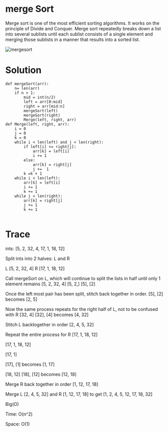 # merge Sort

Merge sort is one of the most efficient sorting algorithms. It works on the principle of Divide and Conquer. Merge sort repeatedly breaks down a list into several sublists until each sublist consists of a single element and merging those sublists in a manner that results into a sorted list.

![mergesort](https://cdn.programiz.com/cdn/farfuture/PRTu8e23Uz212XPrrzN_uqXkVZVY_E0Ta8GZp61-zvw/mtime:1586425911/sites/tutorial2program/files/merge-sort-example_0.png)


# Solution

```
def mergeSort(arr):
    n= len(arr)
    if n > 1:
        mid = int(n/2)
        left = arr[0:mid]
        right = arr[mid:n]
        mergeSort(left)
        mergeSort(right)
        Merge(left, right, arr)
def Merge(left, right, arr):
    i = 0
    j = 0
    k = 0
    while i < len(left) and j < len(right):
        if left[i] <= right[j]:
            arr[k] = left[i]
            i += 1
        else:
            arr[k] = right[j]
            j +=  1
        k =k + 1
    while i < len(left):
        arr[k] = left[i]
        i += 1
        k += 1
    while j < len(right):
        arr[k] = right[j]
        j += 1
        k += 1
    
```

# Trace

ints: [5, 2, 32, 4, 17, 1, 18, 12]

Split ints into 2 halves: L and R

L [5, 2, 32, 4]
R [17, 1, 18, 12]

Call mergeSort on L, which will continue to split the lists in half until only 1 element remains
[5, 2, 32, 4]
[5, 2,]
[5], [2]

Once the left most pair has been split, stitch back together in order. [5], [2] becomes [2, 5]

Now the same process repeats for the right half of L, not to be confused with R [32, 4] [32], [4] becomes [4, 32]

Stitch L backtogether in order [2, 4, 5, 32]

Repeat the entire process for R [17, 1, 18, 12]

[17, 1, 18, 12]

[17, 1]

[17], [1] becomes [1, 17]

[18, 12]
[18], [12] becomes [12, 18]

Merge R back together in order [1, 12, 17, 18]

Merge L [2, 4, 5, 32] and R [1, 12, 17, 18] to get
[1, 2, 4, 5, 12, 17, 18, 32]


Big(O)

Time: O(n^2)

Space: O(1)
